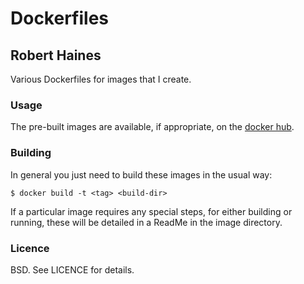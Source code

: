 # Dockerfiles
## Robert Haines

Various Dockerfiles for images that I create.

### Usage

The pre-built images are available, if appropriate, on the [docker hub](https://hub.docker.com/u/hainesr/).

### Building

In general you just need to build these images in the usual way:

```
$ docker build -t <tag> <build-dir>
```

If a particular image requires any special steps, for either building or running, these will be detailed in a ReadMe in the image directory.

### Licence

BSD. See LICENCE for details.

